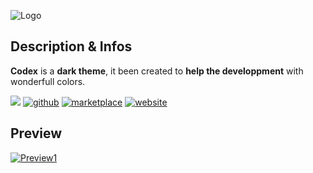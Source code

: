 ![Logo](https://lh3.googleusercontent.com/tla-I4I8E8VIovqu7-rmIPHXiJtL3dYkKse5NcRIGtjiLf5wv-i_55rEUs3wm3xuV56PqnumPL432S3Pp_lPwXcUQPq_N1Jiew5tYBQP12rd2z715HevDaKxi6gMM3iljw6iKnSHyWuVlnHhqtsA4yk5ReayX8Xku7vFZH784Q_RIGDppEIGrru89FN_Rr0kyv50ZWuVR5yYrv_Y4f-8UidSISPqNnZ4McohtmPbEkkKk2VffkY_7E71xuz8NmKQCcv5_xseOMNHOM8FanrE7QX6F5RNkJrzEMgLE77SRLYZ4J51MBFmqevZGDIYjfRUeGAcLXXTmbQFpy0WNJfBPCw_kviHJIZkK04hj10PggQxCp6w0r6jVgeUMaUaS_Y-eSC4irWlUn0e3EC5KfKF720BIPfwOVE-5WyoGzLDC1i7BJfMB6-wsRWMZL7PJxxMloSVAhSiMhbIV0y9dwsdzIp_18XhJ8SebhYnAxrIOGOM-BK8mz44IzyCCfFDlYEt7SHJwtXIvi2oMe2SykhHXXNr56iD9KL4nUZZFe-YZrUK9Es84FkAIeJAe7oYtDiondACD-ycZ1Cvpud0gKBVLcVqe_138tYfPmlJaxhYn3Ev0GwqpmBxUW-wwO66HOG13sPmWk9Ks9v2Vhcrki_QTXGylZspUR8Yi8BnrJxUn-zQZMdFONoHAgakoplABN8iG94Zlb4vRG0koZIcZUz8K69mYzlXIV1a96cl-ohB8guPG9nEppK1cv6WDYm7a4RqwYwUJici3gCWMMQW_xmf372JMS5eH7lC40OgcPyfF9ID0nv-zdyB57Fz407gLpBNnUNp_d3ENRLOkxJwaxO7RPQMsj2e5KwTMzrHE-TuG6ZOufQAZbaHG2_yl_mc1SNrkQwLljjP5H8T--YkUysyN9upn8fszhW0dESCkPd2cNeD=s128-no?authuser=0)

## Description & Infos
**Codex** is a **dark theme**, it been created to **help the developpment** with wonderfull colors.

[![](https://img.shields.io/badge/Visual_Studio_Code-Dark_Theme-blue?style=for-the-badge&logo=&link=https://github.io/deltim/codex-theme)]() [![github](https://img.shields.io/badge/View_the_github_repository-gray?style=for-the-badge&logo=github&logoColor=white)](https://github.com/deltim/codex-theme) [![marketplace](https://img.shields.io/badge/View_the_market_place_product-gray?style=for-the-badge&logo=visualstudiocode&logoColor=white)]() [![website](https://img.shields.io/badge/Deletrez_Timothy-Website-red?style=for-the-badge&logo=&logoColor=white)]()


## Preview
[![Preview1](https://lh3.googleusercontent.com/7MwJ9YywVJ3iPkwJkHEd8kJ7whkeqmYXQ1CTnJ7SAPm4yoJMxYAOUPCcL5JqU7qtjpnPYN6QYVKnKDq3Do3oKcWRPk4HxCFxX63UcwrLq8knMofwCqdTqkDkwiULwQr98D9s6vjzLwoCA4G-B3nus1wjhrlLPz1nFnvvvdLuju3UaG-zdHNdX0OStKg56KMyM2s_IljLbVr3M_FDSkkp-GED-hfLfmYpCdOa7s4ilWIHQ5ZExNSm3_Bwr1aUZO37vojA6XQPi2NsyBRCmsi_mdlUzGzsEslDxxBfh5gp9ulZlAdodh5KpwYEuuGhcCpk7NGtZA-nfhh1ZFuPk4GDawkHWatYXIvAloZlKj6tSZUDNI46D3YL-joGDY5AZ-6NIrTSPnznU0Hkc4CVng79kK4W4pM3Gp05ybgoqIMihaFOkugaaRzky77wJW_TrwZXWbAd1wkxY4UtO7GU4QdG8Q33ubQl8AseYz-D623Jzvc6tucelPs4tmQRuQJk9ZnKgxM6FbyaobbcPpjg8wNuQVTAbRrkEUICX8HJRRAcBxQd1lauE509d7lXs7A5__l1Cjwnjekf88fas5qjZVO_xwvGC_qOIMXF5eGbgMcyoe-ZZ8T6RcB4RF00hIgX4BZFEWLITDBn8Yik0wWwadQvEcgeyLDdqreD4buoEhbnk6BDDxF9YjjwS_jiNx--nFgjoSN97a0vtocdsMUwW2fehYWFEQxSu66g_TaSnJFETV-CkmkRWDoV_ptL6pnaktNX7oOP_k_he-xeV7Q0Pqu2uWfWQFVc-or-PsFh10fdJqiMSAkOE3XqyPyDCCGtwQVbp0bCs3uM0sRwZMxTwMsP4tcPXE5nELL4OwuHGFqwC1Zd3cDNLN8Sgu2nnzhlw4pnOiSQntcbaciHOUqpoyjgS2HeDG5ttysB6rtgSEULfhIg=w1666-h947-s-no?authuser=0)]()
